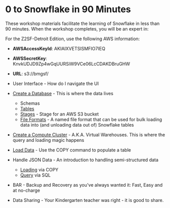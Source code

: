 # 0 to Snowflake in 90 Minutes 

These workshop materials facilitate the learning of Snowflake in less than 90 minutes.  When the workshop completes, you will be an expert in:

For the Z2SF-Detroit Edition, use the following AWS information:
* **AWSAccessKeyId**: AKIAIXVETSISMFIO7IEQ
* **AWSSecretKey**: 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
* **URL**: s3://bmgsf/

* User Interface - How do I navigate the UI
* [Create a Database](https://github.com/davidproksch/0-to-Snowflake/blob/master/CreateDatabase.sql) - This is where the data lives
  * Schemas
  * [Tables](https://github.com/davidproksch/0-to-Snowflake/blob/master/CreateTable.sql)
  * [Stages](https://github.com/davidproksch/0-to-Snowflake/blob/master/CreateAWSStage.sql) - Stage for an AWS S3 bucket
  * [File Formats](https://github.com/davidproksch/0-to-Snowflake/blob/master/CreateFileFormat.sql) - A named file format that can be used for bulk loading data into (and unloading data out of) Snowflake tables
* [Create a Compute Cluster](https://github.com/davidproksch/0-to-Snowflake/blob/master/CreateVirtualWarehouse.sql) - A.K.A. Virtual Warehouses.  This is where the query and loading magic happens
* [Load Data](https://github.com/davidproksch/0-to-Snowflake/blob/master/LoadDataViaCopy.sql) - Use the COPY command to populate a table
* Handle JSON Data - An introduction to handling semi-structured data
  * [Loading](https://github.com/davidproksch/0-to-Snowflake/blob/master/LoadJsonData.sql) via COPY
  * [Query](https://github.com/davidproksch/0-to-Snowflake/blob/master/QueryJsonDataView.sql) via SQL
* BAR - Backup and Recovery as you've always wanted it:  Fast, Easy and at no-charge
* Data Sharing - Your Kindergarten teacher was right - it is good to share.



